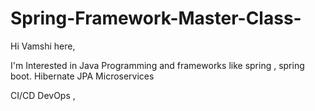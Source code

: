 # Spring-Framework-Master-Class- 
Hi Vamshi here,

I'm Interested in Java Programming and frameworks like spring , spring boot. Hibernate JPA Microservices 

CI/CD DevOps , 
